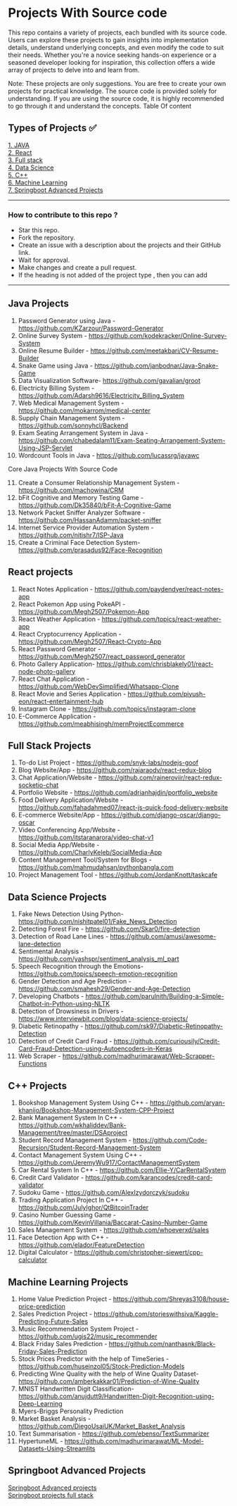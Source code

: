 # Projects With Source code 

This repo contains a variety of projects, each bundled with its source code. Users can explore these projects to gain insights into implementation details, understand underlying concepts, and even modify the code to suit their needs. Whether you're a novice seeking hands-on experience or a seasoned developer looking for inspiration, this collection offers a wide array of projects to delve into and learn from.

Note: These projects are only suggestions. You are free to create your own projects for practical knowledge. The source code is provided solely for understanding. If you are using the source code, it is highly recommended to go through it and understand the concepts.
Table Of content

## Types of Projects ✅
[1. JAVA](#Java-Projects) <br>
[2. React](#React-projects) <br>
[3. Full stack](#Full-Stack-Projects) <br>
[4. Data Science](#Data-Science-Projects) <br>
[5. C++](#C++-Projects ) <br>
[6. Machine Learning](#Machine-Learning-Projects) <br>
[7. Springboot Advanced Projects](#Springboot-Advanced-Projects)

<hr>

### How to contribute to this repo ?

- Star this repo.
- Fork the repository.
- Create an issue with a description about the projects and their GitHub link.
- Wait for approval.
- Make changes and create a pull request.
- If the heading is not added of the project type , then you can add

<hr>

## Java Projects

1. Password Generator using Java - https://github.com/KZarzour/Password-Generator
2. Online Survey System - https://github.com/kodekracker/Online-Survey-System
3. Online Resume Builder - https://github.com/meetakbari/CV-Resume-Builder
4. Snake Game using Java - https://github.com/janbodnar/Java-Snake-Game
5. Data Visualization Software- https://github.com/gavalian/groot
6. Electricity Billing System - https://github.com/Adarsh9616/Electricity_Billing_System
7. Web Medical Management System - https://github.com/mokarrom/medical-center
8. Supply Chain Management System - https://github.com/sonnyhcl/Backend
9. Exam Seating Arrangement System in Java - https://github.com/chabedalam11/Exam-Seating-Arrangement-System-Using-JSP-Servlet
10. Wordcount Tools in Java - https://github.com/lucassrg/javawc

Core Java Projects With Source Code

11. Create a Consumer Relationship Management System - https://github.com/machowina/CRM
12. bFit Cognitive and Memory Testing Game - https://github.com/Dk35840/bFit-A-Cognitive-Game
13. Network Packet Sniffer Analyzer Software - https://github.com/HassanAdamm/packet-sniffer
14. Internet Service Provider Automation System - https://github.com/nitishr7/ISP-Java
15. Create a Criminal Face Detection System- https://github.com/prasadus92/Face-Recognition

## React projects 

1. React Notes Application - https://github.com/paydendyer/react-notes-app
2. React Pokemon App using PokeAPI - https://github.com/Megh2507/Pokemon-App
3. React Weather Application - https://github.com/topics/react-weather-app
4. React Cryptocurrency Application - https://github.com/Megh2507/React-Crypto-App
5. React Password Generator - https://github.com/Megh2507/react_password_generator
6. Photo Gallery Application- https://github.com/chrisblakely01/react-node-photo-gallery
7. React Chat Application - https://github.com/WebDevSimplified/Whatsapp-Clone
8. React Movie and Series Application - https://github.com/piyush-eon/react-entertainment-hub
9. Instagram Clone - https://github.com/topics/instagram-clone
10. E-Commerce Application - https://github.com/meabhisingh/mernProjectEcommerce


## Full Stack Projects 


1. To-do List Project - https://github.com/snyk-labs/nodejs-goof
2. Blog Website/App - https://github.com/rajaraodv/react-redux-blog
3. Chat Application/Website - https://github.com/raineroviir/react-redux-socketio-chat
4. Portfolio Website - https://github.com/adrianhajdin/portfolio_website
5. Food Delivery Application/Website - https://github.com/fahadahmed07/react-js-quick-food-delivery-website
6. E-commerce Website/App - https://github.com/django-oscar/django-oscar
7. Video Conferencing App/Website - https://github.com/itstaranarora/video-chat-v1
8. Social Media App/Website - https://github.com/CharlyKeleb/SocialMedia-App
9. Content Management Tool/System for Blogs - https://github.com/mahmudahsan/pythonbangla.com
10. Project Management Tool - https://github.com/JordanKnott/taskcafe


## Data Science Projects
1. Fake News Detection Using Python- https://github.com/nishitpatel01/Fake_News_Detection
2.  Detecting Forest Fire - https://github.com/Skar0/fire-detection
3. Detection of Road Lane Lines - https://github.com/amusi/awesome-lane-detection
4. Sentimental Analysis - https://github.com/yashspr/sentiment_analysis_ml_part
5. Speech Recognition through the Emotions- https://github.com/topics/speech-emotion-recognition
6. Gender Detection and Age Prediction - https://github.com/smahesh29/Gender-and-Age-Detection
7. Developing Chatbots - https://github.com/parulnith/Building-a-Simple-Chatbot-in-Python-using-NLTK
8. Detection of Drowsiness in Drivers - https://www.interviewbit.com/blog/data-science-projects/
9. Diabetic Retinopathy - https://github.com/rsk97/Diabetic-Retinopathy-Detection
10. Detection of Credit Card Fraud - https://github.com/curiousily/Credit-Card-Fraud-Detection-using-Autoencoders-in-Keras
11. Web Scraper - https://github.com/madhurimarawat/Web-Scrapper-Functions

## C++ Projects 


1. Bookshop Management System Using C++ - https://github.com/aryan-khanijo/Bookshop-Management-System-CPP-Project
2. Bank Management System In C++ - https://github.com/wkhaliddev/Bank-Management/tree/master/DSAproject
3. Student Record Management System - https://github.com/Code-Recursion/Student-Record-Management-System
4. Contact Management System Using C++ - https://github.com/JeremyWu917/ContactManagementSystem
5. Car Rental System In C++ - https://github.com/Ellie-Y/CarRentalSystem
6. Credit Card Validator - https://github.com/karancodes/credit-card-validator
7. Sudoku Game - https://github.com/AlexIzydorczyk/sudoku
8. Trading Application Project In C++ - https://github.com/JulyIghor/QtBitcoinTrader
9. Casino Number Guessing Game - https://github.com/KevinVillania/Baccarat-Casino-Number-Game
10. Sales Management System - https://github.com/whoeverxd/sales
11. Face Detection App with C++ - https://github.com/elador/FeatureDetection
12. Digital Calculator -  https://github.com/christopher-siewert/cpp-calculator

## Machine Learning Projects

1. Home Value Prediction Project - https://github.com/Shreyas3108/house-price-prediction
2. Sales Prediction Project - https://github.com/storieswithsiva/Kaggle-Predicting-Future-Sales
3. Music Recommendation System Project - https://github.com/ugis22/music_recommender
4. Black Friday Sales Prediction - https://github.com/nanthasnk/Black-Friday-Sales-Prediction
5. Stock Prices Predictor with the help of TimeSeries - https://github.com/huseinzol05/Stock-Prediction-Models
6. Predicting Wine Quality with the help of Wine Quality Dataset- https://github.com/amberkakkar01/Prediction-of-Wine-Quality
7. MNIST Handwritten Digit Classification- https://github.com/anujdutt9/Handwritten-Digit-Recognition-using-Deep-Learning
8. Myers-Briggs Personality Prediction
9. Market Basket Analysis - https://github.com/DiegoUsaiUK/Market_Basket_Analysis
10. Text Summarisation - https://github.com/ebenso/TextSummarizer
11. HypertuneML - https://github.com/madhurimarawat/ML-Model-Datasets-Using-Streamlits

 ## Springboot Advanced Projects

 [Springboot Advanced projects](https://github.com/AlanBinu007/Spring-Boot-Advanced-Projects) <br>
 [Springboot projects full stack](https://github.com/Urunov/SpringBoot-Projects-FullStack)








